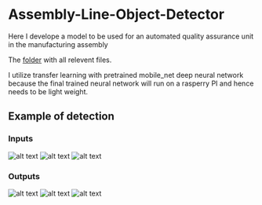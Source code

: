 # Assembly-Line-Object-Detector
Here I develope a model to be used for an automated quality assurance unit in the manufacturing assembly 

The [folder](https://drive.google.com/drive/folders/1NPSe6jSGzYp8Xd81uxs9kF1o5BPGgz7p?usp=sharing
) with all relevent files.


I utilize transfer learning with pretrained mobile_net deep neural network because the final trained neural network will run on a rasperry PI and hence needs to be light weight. 

## Example of detection

### Inputs

![alt text](https://github.com/AbdulRahmanSilmy/Machine-Assembly-Object-Detector/blob/main/images/input/bluecoverpcbtopfuse_16.jpeg) 
![alt text](https://github.com/AbdulRahmanSilmy/Machine-Assembly-Object-Detector/blob/main/images/input/empty_25.jpeg)
![alt text](https://github.com/AbdulRahmanSilmy/Machine-Assembly-Object-Detector/blob/main/images/input/redcoverpcbbothfuse_19.jpeg)

### Outputs

![alt text](https://github.com/AbdulRahmanSilmy/Machine-Assembly-Object-Detector/blob/main/images/output/download%20(2).png)
![alt text](https://github.com/AbdulRahmanSilmy/Machine-Assembly-Object-Detector/blob/main/images/output/download%20(3).png)
![alt text](https://github.com/AbdulRahmanSilmy/Machine-Assembly-Object-Detector/blob/main/images/output/download%20(4).png)




